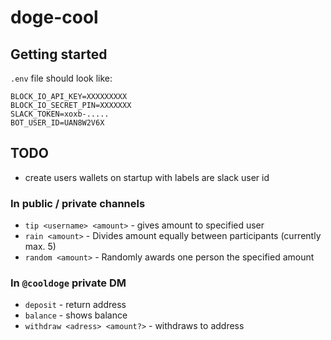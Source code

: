 # doge-cool

## Getting started

`.env` file should look like:

```
BLOCK_IO_API_KEY=XXXXXXXXX
BLOCK_IO_SECRET_PIN=XXXXXXX
SLACK_TOKEN=xoxb-.....
BOT_USER_ID=UAN8W2V6X
```

## TODO

* create users wallets on startup with labels are slack user id

### In public / private channels

* `tip <username> <amount>` - gives amount to specified user
* `rain <amount>` - Divides amount equally between participants (currently max. 5)
* `random <amount>` - Randomly awards one person the specified amount

### In `@cooldoge` private DM

* `deposit` - return address
* `balance` - shows balance
* `withdraw <adress> <amount?>` - withdraws to address
